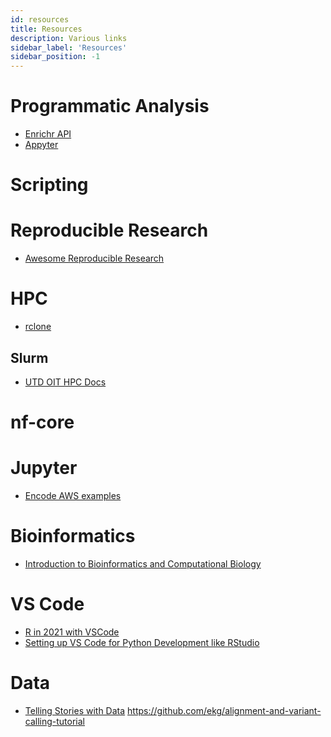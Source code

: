 ```yaml
---
id: resources
title: Resources
description: Various links
sidebar_label: 'Resources'
sidebar_position: -1
---
```


# Programmatic Analysis

- [Enrichr API](https://maayanlab.cloud/Enrichr/help#api)
- [Appyter](https://appyters.maayanlab.cloud/#/)

# Scripting

# Reproducible Research

- [Awesome Reproducible
  Research](https://github.com/leipzig/awesome-reproducible-research)

# HPC

- [rclone](https://docs.crc.nd.edu/general_pages/r/rclone.html)

## Slurm

- [UTD OIT HPC Docs](http://docs.oithpc.utdallas.edu)

# nf-core

# Jupyter

- [Encode AWS examples](https://registry.opendata.aws/encode-project/)

# Bioinformatics

- [Introduction to Bioinformatics and Computational Biology](https://liulab-dfci.github.io/bioinfo-combio)

# VS Code

- [R in 2021 with VSCode](https://datamares.netlify.app/en/post/r-vscode/)
- [Setting up VS Code for Python Development like RStudio](https://stevenmortimer.com/setting-up-vs-code-for-python-development-like-rstudio/)

# Data

- [Telling Stories with Data](https://www.tellingstorieswithdata.com/)
https://github.com/ekg/alignment-and-variant-calling-tutorial
